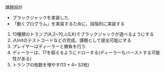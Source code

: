 課題設計

- ブラックジャックを実装した.
- 「動くプログラム」を実装するために、段階的に実装する
1.  13種類のトランプ(A,2~10,J,Q,K)でブラックジャックが遊べるようにする
2.  JUnitのテストコードなどの完成、課題として提出可能にする
3.  プレイヤーはディーラーと勝負を行う
4.  ディーラーは、17を超えるようにドローする(ディーラーもバーストする可能性がある)
5.  トランプの枚数を増やす(13 * 4= 52枚)
